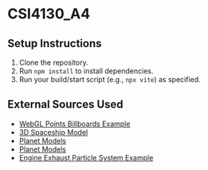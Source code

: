 # CSI4130_A4
## Setup Instructions
1. Clone the repository.
2. Run `npm install` to install dependencies.
3. Run your build/start script (e.g., `npx vite`) as specified.

## External Sources Used
- [WebGL Points Billboards Example](https://github.com/mrdoob/three.js/blob/master/examples/webgl_points_billboards.html)
- [3D Spaceship Model](https://3dwarehouse.sketchup.com/model/ddd6c2a51c25036c8a43cd65b179a1ff/T-65-X-Wing-Starfighter)
- [Planet Models](https://sketchfab.com/QuickDriftVR/collections/future-solar-system-stuff-433a86113ba045789856b900dff7524a)
- [Planet Models](https://sketchfab.com/QuickDriftVR/collections/future-solar-system-stuff-433a86113ba045789856b900dff7524a)
- [Engine Exhaust Particle System Example](https://www.shanebrumback.com/threejs-examples/rocket-engine-particle-system.html)


